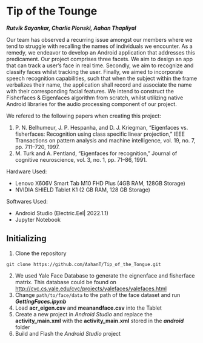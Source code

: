 # Tip of the Tounge

***Rutvik Sayankar, Charlie Plonski, Aahan Thapliyal***

Our team has observed a recurring issue amongst our members where we tend to struggle with recalling the names of individuals we encounter. As a remedy, we endeavor to develop an Android application that addresses this predicament. Our project comprises three facets. We aim to design an app that can track a user’s face in real time. Secondly, we aim to recognize and classify faces whilst tracking the user. Finally, we aimed to incorporate speech recognition capabilities, such that when the subject within the frame verbalizes their name, the application shall record and associate the name with their corresponding facial features. We intend to construct the Fisherfaces & Eigenfaces algorithm from scratch, whilst utilizing native Android libraries for the audio processing component of our project.

We refered to the following papers when creating this project:
1. P. N. Belhumeur, J. P. Hespanha, and D. J. Kriegman, “Eigenfaces vs. fisherfaces: Recognition using class specific linear projection,” IEEE Transactions on pattern analysis and machine intelligence, vol. 19, no. 7, pp. 711–720, 1997.
2. M. Turk and A. Pentland, “Eigenfaces for recognition,” Journal of cognitive neuroscience, vol. 3, no. 1, pp. 71–86, 1991.

Hardware Used:
+ Lenovo X606V Smart Tab M10 FHD Plus (4GB RAM, 128GB Storage)
+ NVIDIA SHIELD Tablet K1 (2 GB RAM, 128 GB Storage)

Softwares Used:
+ Android Studio (Electric.Eel| 2022.1.1) 
+ Jupyter Notebook


## Initializing

1. Clone the repository
```
git clone https://github.com/AahanT/Tip_of_the_Tongue.git
```
2. We used Yale Face Database to generate the eignenface and fisherface matrix. This database could be found on http://cvc.cs.yale.edu/cvc/projects/yalefaces/yalefaces.html
3. Change `path/to/face/data` to the path of the face dataset and run ***GettingFaces.ipynb***
4. Load **acr_eigen.csv** and **meanandface.csv** into the Tablet
5. Create a new project in *Android Studio* and replace the **activity_main.xml** with the **activity_main.xml** stored in the ***android*** folder
6. Build and Flash the *Android Studio* project


